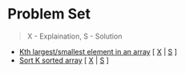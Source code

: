 # Problem Set
> X - Explaination, S - Solution

- [Kth largest/smallest element in an array](https://leetcode.com/problems/kth-largest-element-in-an-array/) [ [X](https://takeuforward.org/data-structure/kth-largest-smallest-element-in-an-array/) | [S](kth_largest.cpp) ]
- [Sort K sorted array](https://leetcode.com/discuss/interview-question/1177758/facebook-onsite-sort-array) [ [X](https://www.youtube.com/watch?v=tJK7vjNKdLY) | [S](k_sorted_array.cpp) ]

